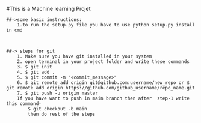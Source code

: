 #This is a Machine learning Projet 

    ##->some basic instructions:
        1.to run the setup.py file you have to use python setup.py install in cmd



    ##-> steps for git 
        1. Make sure you have git installed in your system
        2. open terminal in your project folder and write these commands
        3. $ git init
        4. $ git add .
        5. $ git commit -m "<commit_message>"
        6. $ git remote add origin git@github.com:username/new_repo or $ git remote add origin https://github.com/github_username/repo_name.git
        7. $ git push -u origin master 
        If you have want to push in main branch then after  step-1 write this command-
            $ git checkout -b main
            then do rest of the steps
